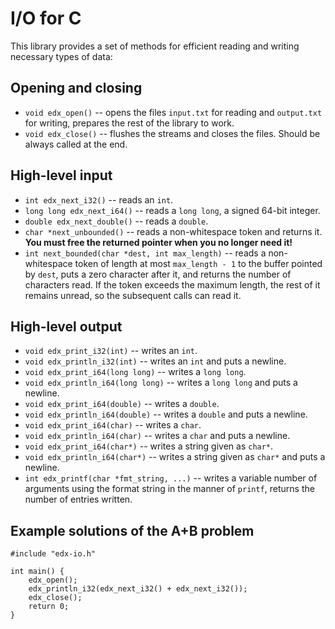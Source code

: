 # I/O for C

This library provides a set of methods for efficient reading and writing necessary types of data:

## Opening and closing

* `void edx_open()` -- opens the files `input.txt` for reading and `output.txt` for writing, prepares the rest of the library to work.
* `void edx_close()` -- flushes the streams and closes the files. Should be always called at the end.

## High-level input

* `int edx_next_i32()` -- reads an `int`.
* `long long edx_next_i64()` -- reads a `long long`, a signed 64-bit integer.
* `double edx_next_double()` -- reads a `double`.
* `char *next_unbounded()` -- reads a non-whitespace token and returns it. **You must free the returned pointer when you no longer need it!**
* `int next_bounded(char *dest, int max_length)` -- reads a non-whitespace token of length at most `max_length - 1` to the buffer pointed by `dest`, puts a zero character after it, and 
returns 
the number of characters read. If the token exceeds the maximum length, the rest of it remains unread, so the subsequent calls can read it. 

## High-level output

* `void edx_print_i32(int)` -- writes an `int`.
* `void edx_println_i32(int)` -- writes an `int` and puts a newline.
* `void edx_print_i64(long long)` -- writes a `long long`.
* `void edx_println_i64(long long)` -- writes a `long long` and puts a newline.
* `void edx_print_i64(double)` -- writes a `double`.
* `void edx_println_i64(double)` -- writes a `double` and puts a newline.
* `void edx_print_i64(char)` -- writes a `char`.
* `void edx_println_i64(char)` -- writes a `char` and puts a newline.
* `void edx_print_i64(char*)` -- writes a string given as `char*`.
* `void edx_println_i64(char*)` -- writes a string given as `char*` and puts a newline.
* `int edx_printf(char *fmt_string, ...)` -- writes a variable number of arguments using the format string in the manner of `printf`, returns the number of entries written.

## Example solutions of the A+B problem

```
#include "edx-io.h"

int main() {
    edx_open();
    edx_println_i32(edx_next_i32() + edx_next_i32());
    edx_close();
    return 0;
}
```

